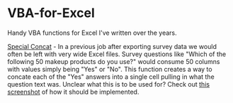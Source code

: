 # VBA-for-Excel

Handy VBA functions for Excel I've written over the years. 

[Special Concat](special_concate.vb) - In a previous job after exporting survey data we would often be left with very wide Excel files. Survey questions like "Which of the following 50 makeup products do you use?" would consume 50 columns with values simply being "Yes" or "No".  This function creates a way to concate each of the "Yes" answers into a single cell pulling in what the question text was. Unclear what this is to be used for? Check out [this screenshot](https://raw.githubusercontent.com/click-here/VBA-for-Excel/master/img/specconcat.png) of how it should be implemented.
